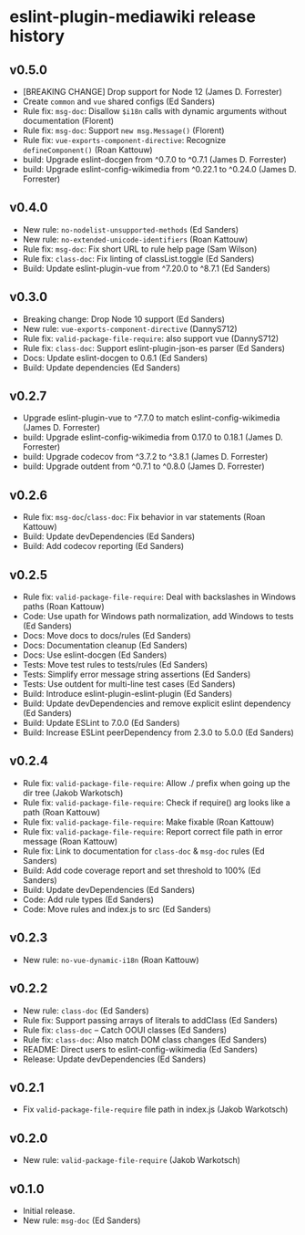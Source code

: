 # eslint-plugin-mediawiki release history

## v0.5.0
* [BREAKING CHANGE] Drop support for Node 12 (James D. Forrester)
* Create `common` and `vue` shared configs (Ed Sanders)
* Rule fix: `msg-doc`: Disallow `$i18n` calls with dynamic arguments without documentation (Florent)
* Rule fix: `msg-doc`: Support `new msg.Message()` (Florent)
* Rule fix: `vue-exports-component-directive`: Recognize `defineComponent()` (Roan Kattouw)
* build: Upgrade eslint-docgen from ^0.7.0 to ^0.7.1 (James D. Forrester)
* build: Upgrade eslint-config-wikimedia from ^0.22.1 to ^0.24.0 (James D. Forrester)

## v0.4.0
* New rule: `no-nodelist-unsupported-methods` (Ed Sanders)
* New rule: `no-extended-unicode-identifiers` (Roan Kattouw)
* Rule fix: `msg-doc`: Fix short URL to rule help page (Sam Wilson)
* Rule fix: `class-doc`: Fix linting of classList.toggle (Ed Sanders)
* Build: Update eslint-plugin-vue from ^7.20.0 to ^8.7.1 (Ed Sanders)

## v0.3.0
* Breaking change: Drop Node 10 support (Ed Sanders)
* New rule: `vue-exports-component-directive` (DannyS712)
* Rule fix: `valid-package-file-require`: also support vue (DannyS712)
* Rule fix: `class-doc`: Support eslint-plugin-json-es parser (Ed Sanders)
* Docs: Update eslint-docgen to 0.6.1 (Ed Sanders)
* Build: Update dependencies (Ed Sanders)

## v0.2.7
* Upgrade eslint-plugin-vue to ^7.7.0 to match eslint-config-wikimedia (James D. Forrester)
* build: Upgrade eslint-config-wikimedia from 0.17.0 to 0.18.1 (James D. Forrester)
* build: Upgrade codecov from ^3.7.2 to ^3.8.1 (James D. Forrester)
* build: Upgrade outdent from ^0.7.1 to ^0.8.0 (James D. Forrester)

## v0.2.6
* Rule fix: `msg-doc`/`class-doc`: Fix behavior in var statements (Roan Kattouw)
* Build: Update devDependencies (Ed Sanders)
* Build: Add codecov reporting (Ed Sanders)

## v0.2.5
* Rule fix: `valid-package-file-require`: Deal with backslashes in Windows paths (Roan Kattouw)
* Code: Use upath for Windows path normalization, add Windows to tests (Ed Sanders)
* Docs: Move docs to docs/rules (Ed Sanders)
* Docs: Documentation cleanup (Ed Sanders)
* Docs: Use eslint-docgen (Ed Sanders)
* Tests: Move test rules to tests/rules (Ed Sanders)
* Tests: Simplify error message string assertions (Ed Sanders)
* Tests: Use outdent for multi-line test cases (Ed Sanders)
* Build: Introduce eslint-plugin-eslint-plugin (Ed Sanders)
* Build: Update devDependencies and remove explicit eslint dependency (Ed Sanders)
* Build: Update ESLint to 7.0.0 (Ed Sanders)
* Build: Increase ESLint peerDependency from 2.3.0 to 5.0.0 (Ed Sanders)

## v0.2.4
* Rule fix: `valid-package-file-require`: Allow ./ prefix when going up the dir tree (Jakob Warkotsch)
* Rule fix: `valid-package-file-require`: Check if require() arg looks like a path (Roan Kattouw)
* Rule fix: `valid-package-file-require`: Make fixable (Roan Kattouw)
* Rule fix: `valid-package-file-require`: Report correct file path in error message (Roan Kattouw)
* Rule fix: Link to documentation for `class-doc` & `msg-doc` rules (Ed Sanders)
* Build: Add code coverage report and set threshold to 100% (Ed Sanders)
* Build: Update devDependencies (Ed Sanders)
* Code: Add rule types (Ed Sanders)
* Code: Move rules and index.js to src (Ed Sanders)

## v0.2.3
* New rule: `no-vue-dynamic-i18n` (Roan Kattouw)

## v0.2.2
* New rule: `class-doc` (Ed Sanders)
* Rule fix: Support passing arrays of literals to addClass (Ed Sanders)
* Rule fix: `class-doc` – Catch OOUI classes (Ed Sanders)
* Rule fix: `class-doc`: Also match DOM class changes (Ed Sanders)
* README: Direct users to eslint-config-wikimedia (Ed Sanders)
* Release: Update devDependencies (Ed Sanders)

## v0.2.1
* Fix `valid-package-file-require` file path in index.js (Jakob Warkotsch)

## v0.2.0
* New rule: `valid-package-file-require` (Jakob Warkotsch)

## v0.1.0
* Initial release.
* New rule: `msg-doc` (Ed Sanders)
